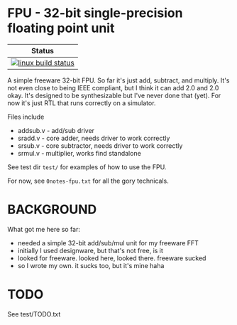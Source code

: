 # FPU - 32-bit single-precision floating point unit

| Status                       |
|------------------------------|
| [![linux build status][1]][2]|

[1]: https://travis-ci.org/steveri/fpu.svg?branch=master
[2]: https://travis-ci.org/steveri/fpu


A simple freeware 32-bit FPU.
So far it's just add, subtract, and multiply. It's not even close to being IEEE compliant, but I think it can add 2.0 and 2.0 okay. It's designed to be synthesizable but I've never done that (yet). For now it's just RTL that runs correctly on a simulator.

Files include
* addsub.v - add/sub driver
* sradd.v - core adder, needs driver to work correctly
* srsub.v - core subtractor, needs driver to work correctly
* srmul.v - multiplier, works find standalone

See test dir `test/` for examples of how to use the FPU.

For now, see `0notes-fpu.txt` for all the gory technicals.


# BACKGROUND

What got me here so far:
* needed a simple 32-bit add/sub/mul unit for my freeware FFT
* initially I used designware, but that's not free, is it
* looked for freeware. looked here, looked there. freeware sucked
* so I wrote my own. it sucks too, but it's mine haha



# TODO

See test/TODO.txt
